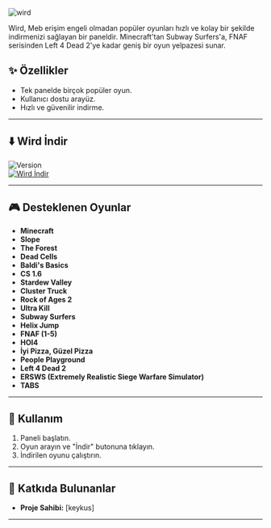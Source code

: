 ![wird](https://github.com/user-attachments/assets/308ce5d0-c11f-4035-a0db-3c2ef7c131a5)


Wird, Meb erişim engeli olmadan popüler oyunları hızlı ve kolay bir şekilde indirmenizi sağlayan bir paneldir. Minecraft'tan Subway Surfers'a, FNAF serisinden Left 4 Dead 2'ye kadar geniş bir oyun yelpazesi sunar.



## ✨ Özellikler

- Tek panelde birçok popüler oyun.
- Kullanıcı dostu arayüz.
- Hızlı ve güvenilir indirme.

---

## ⬇️ Wird İndir
![Version](https://img.shields.io/badge/version-3.0.0-blue)  
[![Wird İndir](https://img.shields.io/badge/Wird-%C4%B0ndir-blue?style=for-the-badge&logo=github)](https://github.com/sdwird/wird/releases/download/v3/swird.exe)

---

## 🎮 Desteklenen Oyunlar

- **Minecraft**  
- **Slope**  
- **The Forest**  
- **Dead Cells**  
- **Baldi's Basics**  
- **CS 1.6**  
- **Stardew Valley**  
- **Cluster Truck**  
- **Rock of Ages 2**  
- **Ultra Kill**  
- **Subway Surfers**  
- **Helix Jump**  
- **FNAF (1-5)**  
- **HOI4**  
- **İyi Pizza, Güzel Pizza**  
- **People Playground**  
- **Left 4 Dead 2**  
- **ERSWS (Extremely Realistic Siege Warfare Simulator)**  
- **TABS**  

---

## 🚀 Kullanım

1. Paneli başlatın.  
2. Oyun arayın ve "İndir" butonuna tıklayın.  
3. İndirilen oyunu çalıştırın.  

---

## 👥 Katkıda Bulunanlar

- **Proje Sahibi:** [keykus]  

---
